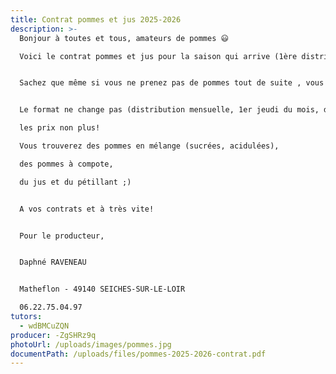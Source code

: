 ```yaml
---
title: Contrat pommes et jus 2025-2026
description: >-
  Bonjour à toutes et tous, amateurs de pommes 😃

  Voici le contrat pommes et jus pour la saison qui arrive (1ère distribution le 4 septembre).


  Sachez que même si vous ne prenez pas de pommes tout de suite , vous pouvez dès à présent retourner votre contrat complété, pour permettre à Bertrand de s’organiser, de prévoir.


  Le format ne change pas (distribution mensuelle, 1er jeudi du mois, de septembre à février, (n'oubliez pas votre contenant), 

  les prix non plus!

  Vous trouverez des pommes en mélange (sucrées, acidulées), 

  des pommes à compote, 

  du jus et du pétillant ;)


  A vos contrats et à très vite!


  Pour le producteur,


  Daphné RAVENEAU


  Matheflon - 49140 SEICHES-SUR-LE-LOIR

  06.22.75.04.97
tutors:
  - wdBMCuZQN
producer: -ZgSHRz9q
photoUrl: /uploads/images/pommes.jpg
documentPath: /uploads/files/pommes-2025-2026-contrat.pdf
---
```

